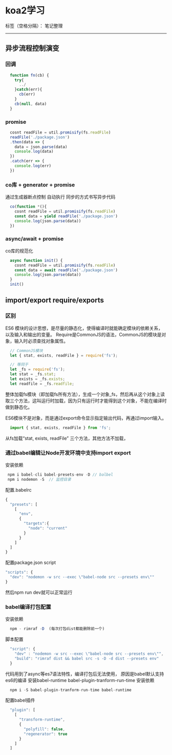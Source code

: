 ﻿# koa2学习

标签（空格分隔）： 笔记整理

---
## 异步流程控制演变
### 回调
```javascript
  function fn(cb) {
    try{
      ../
    }catch(err){
      cb(err)
    }
    cb(null, data)
  }
```
### promise
```javascript
  cosnt readFile = util.promisify(fs.readFile)
  readFile('./package.json')
  .then(data => {
    data = json.parse(data)
    console.log(data)
  })
  .catch(err => {
    console.log(err)
  })
```

### co库 + generator + promise
通过生成器断点控制 自动执行 同步的方式书写异步代码
```javascript
  co(function *(){
    cosnt readFile = util.promisify(fs.readFile)
    const data = yield readFile('./package.json')
    console.log(json.parse(data))
  })
```

### async/await + promise
co库的规范化
```javascript
  async function init() {
    cosnt readFile = util.promisify(fs.readFile)
    const data = await readFile('./package.json')
    console.log(json.parse(data))
  }
  init()
```

## import/export require/exports
### 区别
ES6 模块的设计思想，是尽量的静态化，使得编译时就能确定模块的依赖关系，以及输入和输出的变量。
Require是CommonJS的语法，CommonJS的模块是对象，输入时必须查找对象属性。
```javascript
  // CommonJS模块
  let { stat, exists, readFile } = require('fs');

  // 等同于
  let _fs = require('fs');
  let stat = _fs.stat;
  let exists = _fs.exists;
  let readfile = _fs.readfile;
```
整体加载fs模块（即加载fs所有方法），生成一个对象_fs，然后再从这个对象上读取三个方法，这叫运行时加载，因为只有运行时才能得到这个对象，不能在编译时做到静态化。

ES6模块不是对象，而是通过export命令显示指定输出代码，再通过import输入。
```javascript
  import { stat, exists, readFile } from 'fs';
```
从fs加载“stat, exists, readFile” 三个方法，其他方法不加载，
### 通过babel编辑让Node开发环境中支持import export
安装依赖
```javascript
 npm i babel-cli babel-presets-env -D // balbel
 npm i nodemon -S  // 监控目录
```
配置.babelrc
```javascript
{
  "presets": [
    [
      "env",
      {
        "targets":{
          "node": "current"
        }
      }
    ]
  ]
}
```
配置package.json script
```javascript
"scripts": {
  "dev": "nodemon -w src --exec \"babel-node src --presets env\""
}
```
然后npm run dev就可以正常运行
### babel编译打包配置
安装依赖
```javascript
  npm - rimraf -D  (每次打包dist都能删除前一个)
```
脚本配置
```javascript
  "script": {
    "dev" : "nodemon -w src --exec \"babel-node src --presets env\"",
    "build": "rimraf dist && babel src -s -D -d dist --presets env"
  }
```
代码用到了async等es7语法特性，编译打包后无法使用， 原因是babel默认支持es6的编译
安装babel-runtime babel-plugin-tranform-run-time
安装依赖
```javascript
  npm i -S babel-plugin-tranform-run-time babel-runtime
```
配置babel插件
```javascript
  "plugin": [
    [
      "transform-runtime",
      {
        "polyfill": false,
        "regenerator": true
      }
    ]
  ]
```